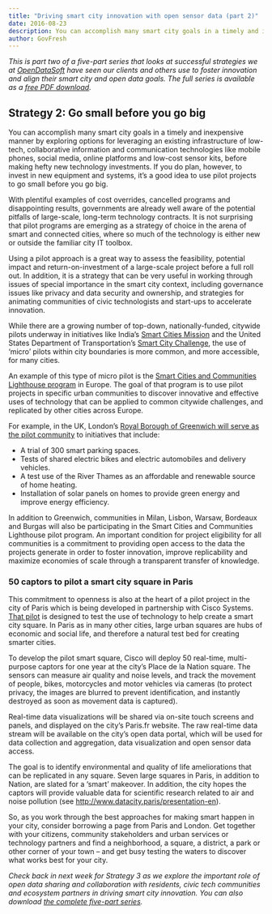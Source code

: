 ```yaml
---
title: "Driving smart city innovation with open sensor data (part 2)"
date: 2016-08-23
description: You can accomplish many smart city goals in a timely and inexpensive manner by exploring options for leveraging an existing infrastructure of low-tech, collaborative information and communication technologies like mobile phones, social media, online platforms and low-cost sensor kits, before making hefty new technology investments.
author: GovFresh
---
```




<em>This is part two of a five-part series that looks at successful strategies we at <a href="http://www.opendatasoft.com">OpenDataSoft</a> have seen our clients and others use to foster innovation and align their smart city and open data goals. The full series is available as a <a href="http://bit.ly/2aiptUq">free PDF download</a>.</em>

<h2>Strategy 2: Go small before you go big</h2>

You can accomplish many smart city goals in a timely and inexpensive manner by exploring options for leveraging an existing infrastructure of low-tech, collaborative information and communication technologies like mobile phones, social media, online platforms and low-cost sensor kits, before making hefty new technology investments. If you do plan, however, to invest in new equipment and systems, it’s a good idea to use pilot projects to go small before you go big.

With plentiful examples of cost overrides, cancelled programs and disappointing results, governments are already well aware of the potential pitfalls of large-scale, long-term technology contracts. It is not surprising that pilot programs are emerging as a strategy of choice in the arena of smart and connected cities, where so much of the technology is either new or outside the familiar city IT toolbox.

Using a pilot approach is a great way to assess the feasibility, potential impact and return-on-investment of a large-scale project before a full roll out. In addition, it is a strategy that can be very useful in working through issues of special importance in the smart city context, including governance issues like privacy and data security and ownership, and strategies for animating communities of civic technologists and start-ups to accelerate innovation.

While there are a growing number of top-down, nationally-funded, citywide pilots underway in initiatives like India’s <a href="http://smartcities.gov.in/">Smart Cities Mission</a> and the United States Department of Transportation’s <a href="https://www.transportation.gov/smartcity">Smart City Challenge</a>, the use of ‘micro’ pilots within city boundaries is more common, and more accessible, for many cities.



An example of this type of micro pilot is the <a href="https://ec.europa.eu/inea/en/horizon-2020/smart-cities-communities">Smart Cities and Communities Lighthouse program</a> in Europe. The goal of that program is to use pilot projects in specific urban communities to discover innovative and effective uses of technology that can be applied to common citywide challenges, and replicated by other cities across Europe.

For example, in the UK, London’s <a href="https://www.london.gov.uk/press-releases/mayoral/londons-smart-technology-drive">Royal Borough of Greenwich will serve as the pilot community</a> to initiatives that include:

<ul>
 	<li>A trial of 300 smart parking spaces.</li>
 	<li>Tests of shared electric bikes and electric automobiles and delivery vehicles.</li>
 	<li>A test use of the River Thames as an affordable and renewable source of home heating.</li>
 	<li>Installation of solar panels on homes to provide green energy and improve energy efficiency.</li>
</ul>

In addition to Greenwich, communities in Milan, Lisbon, Warsaw, Bordeaux and Burgas will also be participating in the Smart Cities and Communities Lighthouse pilot program. An important condition for project eligibility for all communities is a commitment to providing open access to the data the projects generate in order to foster innovation, improve replicability and maximize economies of scale through a transparent transfer of knowledge.

<h3>50 captors to pilot a smart city square in Paris</h3>

This commitment to openness is also at the heart of a pilot project in the city of Paris which is being developed in partnership with Cisco Systems. <a href="http://blog.placemeter.com/paris-cisco-placemeter-placemaking">That pilot</a> is designed to test the use of technology to help create a smart city square. In Paris as in many other cities, large urban squares are hubs of economic and social life, and therefore a natural test bed for creating smarter cities.

To develop the pilot smart square, Cisco will deploy 50 real-time, multi-purpose captors for one year at the city’s Place de la Nation square. The sensors can measure air quality and noise levels, and track the movement of people, bikes, motorcycles and motor vehicles via cameras (to protect privacy, the images are blurred to prevent identification, and instantly destroyed as soon as movement data is captured).

Real-time data visualizations will be shared via on-site touch screens and panels, and displayed on the city’s Paris.fr website. The raw real-time data stream will be available on the city’s open data portal, which will be used for data collection and aggregation, data visualization and open sensor data access.

The goal is to identify environmental and quality of life ameliorations that can be replicated in any square. Seven large squares in Paris, in addition to Nation, are slated for a ‘smart’ makeover. In addition, the city hopes the captors will provide valuable data for scientific research related to air and noise pollution (see <a href="http://www.datacity.paris/presentation-en">http://www.datacity.paris/presentation-en</a>).

So, as you work through the best approaches for making smart happen in your city, consider borrowing a page from Paris and London. Get together with your citizens, community stakeholders and urban services or technology partners and find a neighborhood, a square, a district, a park or other corner of your town – and get busy testing the waters to discover what works best for your city.

<em>Check back in next week for Strategy 3 as we explore the important role of open data sharing and collaboration with residents, civic tech communities and ecosystem partners in driving smart city innovation. You can also download <a href="http://bit.ly/2aiptUq">the complete five-part series</a>.</em>
